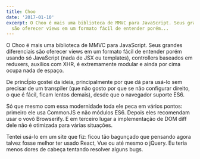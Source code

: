 ```yaml
---
title: Choo
date: '2017-01-10'
excerpt: O Choo é mais uma biblioteca de MMVC para JavaScript. Seus grandes diferenciais
  são oferecer views em um formato fácil de entender porém...
---
```




O Choo é mais uma biblioteca de MMVC para JavaScript. Seus grandes diferenciais são oferecer views em um formato fácil de entender porém usando só JavaScript (nada de JSX ou templates), controllers baseados em reduxers, auxílios com XHR, é extremamente modular e ainda por cima ocupa nada de espaço.

De princÍpio gostei da ideia, principalmente por que dá para usá-lo sem precisar de um transpiler (que não gosto por que se não configurar direito, o que é fácil, ficam lentos demais), desde que o navegador suporte ES6.

Só que mesmo com essa modernidade toda ele peca em vários pontos: primeiro ele usa CommonJS e não módulos ES6. Depois eles recomendam usar o vovô Browserify. E em terceiro lugar a implementação de DOM diff dele não é otimizada para várias situações.

Tentei usá-lo em um site que fiz: ficou tão bagunçado que pensando agora talvez fosse melhor ter usado React, Vue ou até mesmo o jQuery. Eu teria menos dores de cabeça tentando resolver alguns bugs.